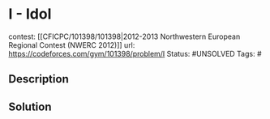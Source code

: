# I - Idol

contest: [[CFICPC/101398/101398|2012-2013 Northwestern European Regional Contest (NWERC 2012)]]
url: https://codeforces.com/gym/101398/problem/I
Status: #UNSOLVED
Tags: #

## Description

## Solution

